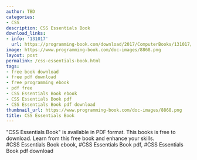 ```yaml
---
author: TBD
categories:
- CSS
description: CSS Essentials Book
download_links:
- info: '131017'
  url: https://programming-book.com/download/2017/ComputerBooks/131017/CSS Essentials.pdf
image: https://www.programming-book.com/doc-images/8868.png
layout: post
permalink: /css-essentials-book.html
tags:
- free book download
- free pdf download
- free programming ebook
- pdf free
- CSS Essentials Book ebook
- CSS Essentials Book pdf
- CSS Essentials Book pdf download
thumbnail_url: https://www.programming-book.com/doc-images/8868.png
title: CSS Essentials Book
---
```


 
<div class="item-desc text-justify">
  "CSS Essentials Book" is available in PDF format. This books is free to download. Learn from this free book and enhance your skills.
  <br>
  #CSS Essentials Book ebook, #CSS Essentials Book pdf, #CSS Essentials Book pdf download
</div>